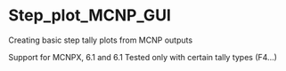 # Step_plot_MCNP_GUI
Creating basic step tally plots from MCNP outputs

Support for MCNPX, 6.1 and 6.1
Tested only with certain tally types (F4...)
